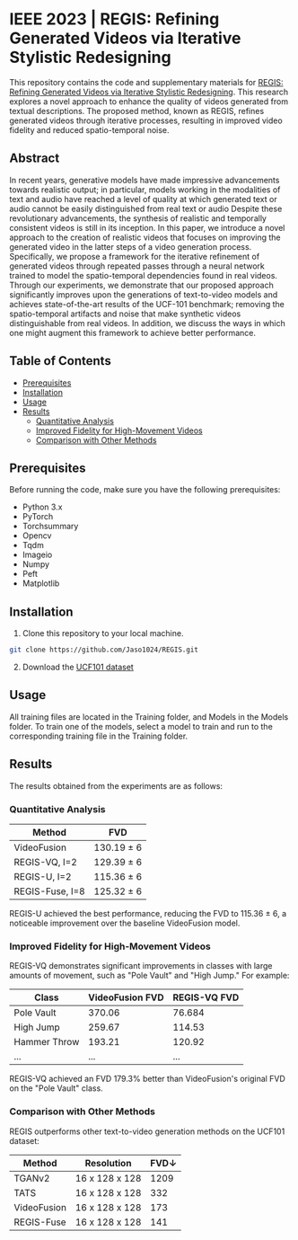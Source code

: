 # IEEE 2023 | REGIS: Refining Generated Videos via Iterative Stylistic Redesigning



This repository contains the code and supplementary materials for [REGIS: Refining Generated Videos via Iterative Stylistic Redesigning](https://doi.org/10.21203/rs.3.rs-3541408/v1). This research explores a novel approach to enhance the quality of videos generated from textual descriptions. The proposed method, known as REGIS, refines generated videos through iterative processes, resulting in improved video fidelity and reduced spatio-temporal noise.


## Abstract
In recent years, generative models have made impressive advancements towards realistic output; in particular, models working in the modalities of text and audio have reached a level of quality at which generated text or audio cannot be easily distinguished from real text or audio Despite these revolutionary advancements, the synthesis of realistic and temporally consistent videos is still in its inception. In this paper, we introduce a novel approach to the creation of realistic videos that focuses on improving the generated video in the latter steps of a video generation process. Specifically, we propose a framework for the iterative refinement of generated videos through repeated passes through a neural network trained to model the spatio-temporal dependencies found in real videos. Through our experiments, we demonstrate that our proposed approach significantly improves upon the generations of text-to-video models and achieves state-of-the-art results of the UCF-101 benchmark; removing the spatio-temporal artifacts and noise that make synthetic videos distinguishable from real videos. In addition, we discuss the ways in which one might augment this framework to achieve better performance.

## Table of Contents

- [Prerequisites](#prerequisites)
- [Installation](#installation)
- [Usage](#usage)
- [Results](#results)
  - [Quantitative Analysis](#quantitative-analysis)
  - [Improved Fidelity for High-Movement Videos](#improved-fidelity-for-high-movement-videos)
  - [Comparison with Other Methods](#comparison-with-other-methods)

## Prerequisites

Before running the code, make sure you have the following prerequisites:

- Python 3.x
- PyTorch
- Torchsummary
- Opencv
- Tqdm
- Imageio
- Numpy
- Peft
- Matplotlib 

## Installation

1. Clone this repository to your local machine.

```bash
git clone https://github.com/Jaso1024/REGIS.git
```

2. Download the [UCF101 dataset](https://www.crcv.ucf.edu/data/UCF101.php)

## Usage

All training files are located in the Training folder, and Models in the Models folder. To train one of the models, select a model to train and run to the corresponding training file in the Training folder.

## Results

The results obtained from the experiments are as follows:

### Quantitative Analysis

| Method           | FVD                                |
|------------------|------------------------------------|
| VideoFusion      | 130.19 ± 6                         |
| REGIS-VQ, I=2    | 129.39 ± 6                         |
| REGIS-U, I=2     | 115.36 ± 6                         |
| REGIS-Fuse, I=8  | 125.32 ± 6                         |


REGIS-U achieved the best performance, reducing the FVD to 115.36 ± 6, a noticeable improvement over the baseline VideoFusion model.

### Improved Fidelity for High-Movement Videos

REGIS-VQ demonstrates significant improvements in classes with large amounts of movement, such as "Pole Vault" and "High Jump." For example:

| Class           | VideoFusion FVD | REGIS-VQ FVD |
|-----------------|-----------------|--------------|
| Pole Vault      | 370.06          | 76.684       |
| High Jump       | 259.67          | 114.53       |
| Hammer Throw    | 193.21          | 120.92       |
| ...             | ...             | ...          |

REGIS-VQ achieved an FVD 179.3% better than VideoFusion's original FVD on the "Pole Vault" class.

### Comparison with Other Methods

REGIS outperforms other text-to-video generation methods on the UCF101 dataset:

| Method         | Resolution       | FVD↓   |
|----------------|------------------|--------|
| TGANv2         | 16 x 128 x 128   | 1209   |
| TATS           | 16 x 128 x 128   | 332    |
| VideoFusion    | 16 x 128 x 128   | 173    |
| REGIS-Fuse     | 16 x 128 x 128   | 141    |

